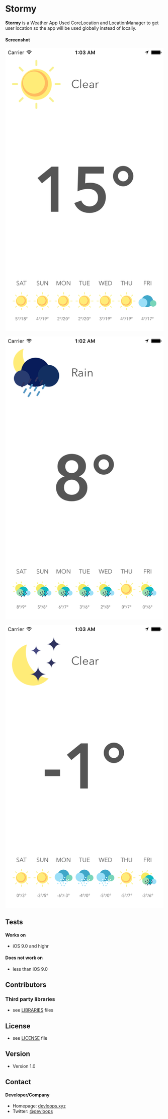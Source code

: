Stormy
======
**Stormy** is a Weather App Used CoreLocation and LocationManager to get user location so the app will be used globally instead of locally.

#### Screenshot
![Screenshot](https://github.com/Devloops/Stormy/blob/master/screenshots/1.png "screenshot iOS")

![Screenshot](https://github.com/Devloops/Stormy/blob/master/screenshots/2.png "screenshot iOS")

![Screenshot](https://github.com/Devloops/Stormy/blob/master/screenshots/3.png "screenshot iOS")

## Tests
#### Works on
* iOS 9.0 and highr

#### Does not work on
* less than iOS 9.0

## Contributors
### Third party libraries
* see [LIBRARIES](https://github.com/Devloops/Stormy/blob/master/LIBRARIES.md) files

## License 
* see [LICENSE](https://github.com/Devloops/Stormy/blob/master/LICENSE.md) file

## Version 
* Version 1.0

## Contact
#### Developer/Company
* Homepage: [devloops.xyz](https://devloops.xyz "website")
* Twitter: [@devloops](https://twitter.com/devloops "devloops on twitter")
